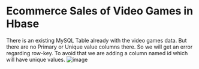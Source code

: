 # Ecommerce Sales of Video Games in Hbase
There is an existing MySQL Table already with the video games data. But there are no Primary or Unique value columns there. So we will get an error regarding row-key. To avoid that we are adding a column named id which will have unique values.
![image](https://github.com/abirbhattacharya82/IBM-Big-Data-Training-Projects/assets/70687014/6dd64f84-b6ff-4f37-842b-4b5f90c15b9c)

